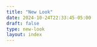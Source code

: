 ```yaml
---
title: "New Look"
date: 2024-10-24T22:33:45-05:00
draft: false
type: new-look
layout: index
---
```



